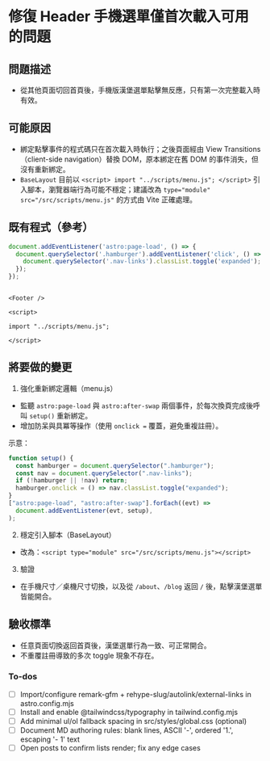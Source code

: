 <!-- a6846f7f-ab37-4981-90b8-66b707d2d58e 91172bac-87a9-4321-8962-22b62714f893 -->

# 修復 Header 手機選單僅首次載入可用的問題

## 問題描述

- 從其他頁面切回首頁後，手機版漢堡選單點擊無反應，只有第一次完整載入時有效。

## 可能原因

- 綁定點擊事件的程式碼只在首次載入時執行；之後頁面經由 View Transitions（client-side navigation）替換 DOM，原本綁定在舊 DOM 的事件消失，但沒有重新綁定。
- `BaseLayout` 目前以 `<script> import "../scripts/menu.js"; </script>` 引入腳本，瀏覽器端行為可能不穩定；建議改為 `type="module" src="/src/scripts/menu.js"` 的方式由 Vite 正確處理。

## 既有程式（參考）

```1:5:/Users/justinli/repo/lbjdev/src/scripts/menu.js
document.addEventListener('astro:page-load', () => {
  document.querySelector('.hamburger').addEventListener('click', () => {
    document.querySelector('.nav-links').classList.toggle('expanded');
  });
});
```

```41:43:/Users/justinli/repo/lbjdev/src/layouts/BaseLayout.astro

<Footer />

<script>

import "../scripts/menu.js";

</script>

```

## 將要做的變更

1. 強化重新綁定邏輯（menu.js）

- 監聽 `astro:page-load` 與 `astro:after-swap` 兩個事件，於每次換頁完成後呼叫 `setup()` 重新綁定。
- 增加防呆與具冪等操作（使用 `onclick =` 覆蓋，避免重複註冊）。

示意：

```js
function setup() {
  const hamburger = document.querySelector(".hamburger");
  const nav = document.querySelector(".nav-links");
  if (!hamburger || !nav) return;
  hamburger.onclick = () => nav.classList.toggle("expanded");
}
["astro:page-load", "astro:after-swap"].forEach((evt) =>
  document.addEventListener(evt, setup),
);
```

2. 穩定引入腳本（BaseLayout）

- 改為：`<script type="module" src="/src/scripts/menu.js"></script>`

3. 驗證

- 在手機尺寸／桌機尺寸切換，以及從 `/about`、`/blog` 返回 `/` 後，點擊漢堡選單皆能開合。

## 驗收標準

- 任意頁面切換返回首頁後，漢堡選單行為一致、可正常開合。
- 不重覆註冊導致的多次 toggle 現象不存在。

### To-dos

- [ ] Import/configure remark-gfm + rehype-slug/autolink/external-links in astro.config.mjs
- [ ] Install and enable @tailwindcss/typography in tailwind.config.mjs
- [ ] Add minimal ul/ol fallback spacing in src/styles/global.css (optional)
- [ ] Document MD authoring rules: blank lines, ASCII '-', ordered '1.', escaping '- 1' text
- [ ] Open posts to confirm lists render; fix any edge cases
